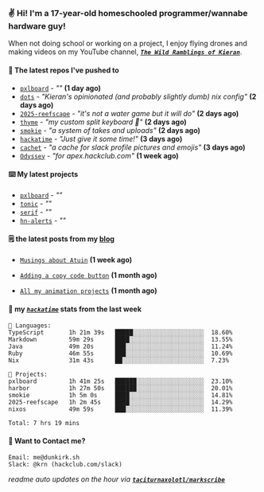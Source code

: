 ### ✌️ Hi! I'm a 17-year-old homeschooled programmer/wannabe hardware guy!

When not doing school or working on a project, I enjoy flying drones and making videos on my YouTube channel, [**_`The Wild Ramblings of Kieran`_**](https://youtube.com/@kieran.rambles).

#### 👷 The latest repos I've pushed to

- [`pxlboard`](https://github.com/taciturnaxolotl/pxlboard) - _""_ **(1 day ago)**
- [`dots`](https://github.com/taciturnaxolotl/dots) - _"Kieran's opinionated (and probably slightly dumb) nix config"_ **(2 days ago)**
- [`2025-reefscape`](https://github.com/df1317/2025-reefscape) - _"it's not a water game but it will do"_ **(2 days ago)**
- [`thyme`](https://github.com/taciturnaxolotl/thyme) - _"my custom split keyboard 🫶"_ **(2 days ago)**
- [`smokie`](https://github.com/taciturnaxolotl/smokie) - _"a system of takes and uploads"_ **(2 days ago)**
- [`hackatime`](https://github.com/hackclub/hackatime) - _"Just give it some time!"_ **(3 days ago)**
- [`cachet`](https://github.com/taciturnaxolotl/cachet) - _"a cache for slack profile pictures and emojis"_ **(3 days ago)**
- [`Odyssey`](https://github.com/MeghanaM4/Odyssey) - _"for apex.hackclub.com"_ **(1 week ago)**

#### ⌨️ My latest projects

- [`pxlboard`](https://github.com/taciturnaxolotl/pxlboard) - _""_
- [`tonic`](https://github.com/taciturnaxolotl/tonic) - _""_
- [`serif`](https://github.com/taciturnaxolotl/serif) - _""_
- [`hn-alerts`](https://github.com/taciturnaxolotl/hn-alerts) - _""_

#### 🗒️ the latest posts from my [blog](https://dunkirk.sh)

- [`Musings about Atuin`](https://dunkirk.sh/blog/atuin/) **(1 week ago)**

- [`Adding a copy code button`](https://dunkirk.sh/blog/adding-a-copy-button/) **(1 month ago)**

- [`All my animation projects`](https://dunkirk.sh/blog/my-animations/) **(1 month ago)**



#### 📡 my [_`hackatime`_](https://waka.hackclub.com) stats from the last week

```text
💾 Languages:
TypeScript       1h 21m 39s   █████░░░░░░░░░░░░░░░░░░░░  18.60%
Markdown         59m 29s      ████░░░░░░░░░░░░░░░░░░░░░  13.55%
Java             49m 20s      ███░░░░░░░░░░░░░░░░░░░░░░  11.24%
Ruby             46m 55s      ███░░░░░░░░░░░░░░░░░░░░░░  10.69%
Nix              31m 43s      ██░░░░░░░░░░░░░░░░░░░░░░░  7.23%

💼 Projects:
pxlboard         1h 41m 25s   ██████░░░░░░░░░░░░░░░░░░░  23.10%
harbor           1h 27m 50s   ██████░░░░░░░░░░░░░░░░░░░  20.01%
smokie           1h 5m 0s     ████░░░░░░░░░░░░░░░░░░░░░  14.81%
2025-reefscape   1h 2m 45s    ████░░░░░░░░░░░░░░░░░░░░░  14.29%
nixos            49m 59s      ███░░░░░░░░░░░░░░░░░░░░░░  11.39%

Total: 7 hrs 19 mins
```

#### 📮 Want to Contact me?

```text
Email: me@dunkirk.sh
Slack: @krn (hackclub.com/slack)
```

_readme auto updates on the hour via [**`taciturnaxolotl/markscribe`**](https://github.com/taciturnaxolotl/markscribe)_
